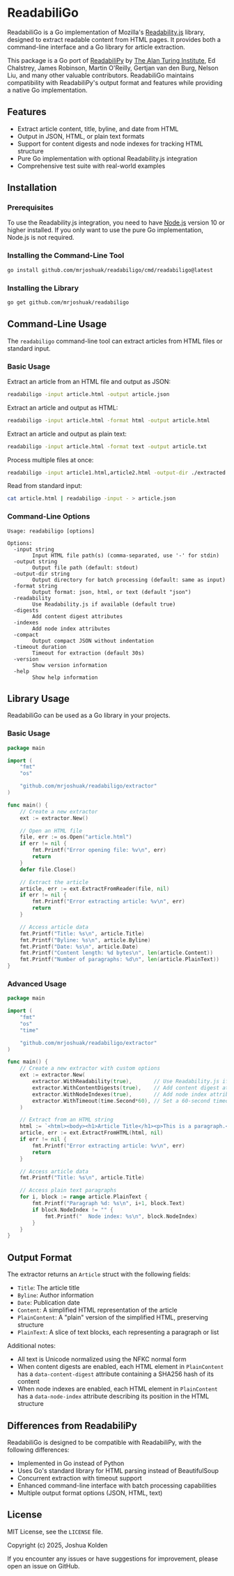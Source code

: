 # ReadabiliGo

ReadabiliGo is a Go implementation of Mozilla's [Readability.js](https://github.com/mozilla/readability) library, designed to extract readable content from HTML pages. It provides both a command-line interface and a Go library for article extraction.

This package is a Go port of [ReadabiliPy](https://github.com/alan-turing-institute/ReadabiliPy) by [The Alan Turing Institute](https://github.com/alan-turing-institute), Ed Chalstrey, James Robinson, Martin O'Reilly, Gertjan van den Burg, Nelson Liu, and many other valuable contributors. ReadabiliGo maintains compatibility with ReadabiliPy's output format and features while providing a native Go implementation.

## Features

- Extract article content, title, byline, and date from HTML
- Output in JSON, HTML, or plain text formats
- Support for content digests and node indexes for tracking HTML structure
- Pure Go implementation with optional Readability.js integration
- Comprehensive test suite with real-world examples

## Installation

### Prerequisites

To use the Readability.js integration, you need to have [Node.js](https://nodejs.org/) version 10 or higher installed. If you only want to use the pure Go implementation, Node.js is not required.

### Installing the Command-Line Tool

```bash
go install github.com/mrjoshuak/readabiligo/cmd/readabiligo@latest
```

### Installing the Library

```bash
go get github.com/mrjoshuak/readabiligo
```

## Command-Line Usage

The `readabiligo` command-line tool can extract articles from HTML files or standard input.

### Basic Usage

Extract an article from an HTML file and output as JSON:

```bash
readabiligo -input article.html -output article.json
```

Extract an article and output as HTML:

```bash
readabiligo -input article.html -format html -output article.html
```

Extract an article and output as plain text:

```bash
readabiligo -input article.html -format text -output article.txt
```

Process multiple files at once:

```bash
readabiligo -input article1.html,article2.html -output-dir ./extracted
```

Read from standard input:

```bash
cat article.html | readabiligo -input - > article.json
```

### Command-Line Options

```
Usage: readabiligo [options]

Options:
  -input string
        Input HTML file path(s) (comma-separated, use '-' for stdin)
  -output string
        Output file path (default: stdout)
  -output-dir string
        Output directory for batch processing (default: same as input)
  -format string
        Output format: json, html, or text (default "json")
  -readability
        Use Readability.js if available (default true)
  -digests
        Add content digest attributes
  -indexes
        Add node index attributes
  -compact
        Output compact JSON without indentation
  -timeout duration
        Timeout for extraction (default 30s)
  -version
        Show version information
  -help
        Show help information
```

## Library Usage

ReadabiliGo can be used as a Go library in your projects.

### Basic Usage

```go
package main

import (
	"fmt"
	"os"

	"github.com/mrjoshuak/readabiligo/extractor"
)

func main() {
	// Create a new extractor
	ext := extractor.New()

	// Open an HTML file
	file, err := os.Open("article.html")
	if err != nil {
		fmt.Printf("Error opening file: %v\n", err)
		return
	}
	defer file.Close()

	// Extract the article
	article, err := ext.ExtractFromReader(file, nil)
	if err != nil {
		fmt.Printf("Error extracting article: %v\n", err)
		return
	}

	// Access article data
	fmt.Printf("Title: %s\n", article.Title)
	fmt.Printf("Byline: %s\n", article.Byline)
	fmt.Printf("Date: %s\n", article.Date)
	fmt.Printf("Content length: %d bytes\n", len(article.Content))
	fmt.Printf("Number of paragraphs: %d\n", len(article.PlainText))
}
```

### Advanced Usage

```go
package main

import (
	"fmt"
	"os"
	"time"

	"github.com/mrjoshuak/readabiligo/extractor"
)

func main() {
	// Create a new extractor with custom options
	ext := extractor.New(
		extractor.WithReadability(true),       // Use Readability.js if available
		extractor.WithContentDigests(true),    // Add content digest attributes
		extractor.WithNodeIndexes(true),       // Add node index attributes
		extractor.WithTimeout(time.Second*60), // Set a 60-second timeout
	)

	// Extract from an HTML string
	html := `<html><body><h1>Article Title</h1><p>This is a paragraph.</p></body></html>`
	article, err := ext.ExtractFromHTML(html, nil)
	if err != nil {
		fmt.Printf("Error extracting article: %v\n", err)
		return
	}

	// Access article data
	fmt.Printf("Title: %s\n", article.Title)

	// Access plain text paragraphs
	for i, block := range article.PlainText {
		fmt.Printf("Paragraph %d: %s\n", i+1, block.Text)
		if block.NodeIndex != "" {
			fmt.Printf("  Node index: %s\n", block.NodeIndex)
		}
	}
}
```

## Output Format

The extractor returns an `Article` struct with the following fields:

- `Title`: The article title
- `Byline`: Author information
- `Date`: Publication date
- `Content`: A simplified HTML representation of the article
- `PlainContent`: A "plain" version of the simplified HTML, preserving structure
- `PlainText`: A slice of text blocks, each representing a paragraph or list

Additional notes:

- All text is Unicode normalized using the NFKC normal form
- When content digests are enabled, each HTML element in `PlainContent` has a `data-content-digest` attribute containing a SHA256 hash of its content
- When node indexes are enabled, each HTML element in `PlainContent` has a `data-node-index` attribute describing its position in the HTML structure

## Differences from ReadabiliPy

ReadabiliGo is designed to be compatible with ReadabiliPy, with the following differences:

- Implemented in Go instead of Python
- Uses Go's standard library for HTML parsing instead of BeautifulSoup
- Concurrent extraction with timeout support
- Enhanced command-line interface with batch processing capabilities
- Multiple output format options (JSON, HTML, text)

## License

MIT License, see the `LICENSE` file.

Copyright (c) 2025, Joshua Kolden

If you encounter any issues or have suggestions for improvement, please open an issue on GitHub.
